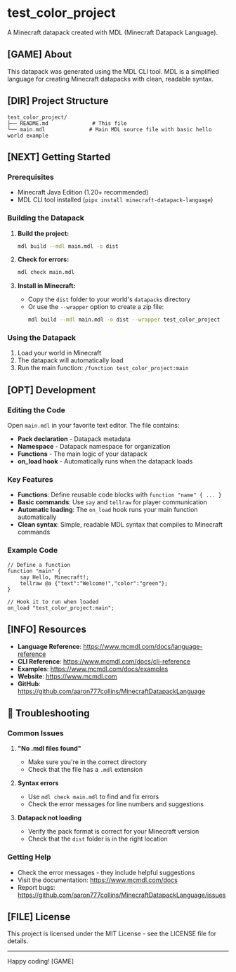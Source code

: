 # test_color_project

A Minecraft datapack created with MDL (Minecraft Datapack Language).

## [GAME] About

This datapack was generated using the MDL CLI tool. MDL is a simplified language for creating Minecraft datapacks with clean, readable syntax.

## [DIR] Project Structure

```
test_color_project/
├── README.md              # This file
└── main.mdl              # Main MDL source file with basic hello world example
```

## [NEXT] Getting Started

### Prerequisites

- Minecraft Java Edition (1.20+ recommended)
- MDL CLI tool installed (`pipx install minecraft-datapack-language`)

### Building the Datapack

1. **Build the project:**
   ```bash
   mdl build --mdl main.mdl -o dist
   ```

2. **Check for errors:**
   ```bash
   mdl check main.mdl
   ```

3. **Install in Minecraft:**
   - Copy the `dist` folder to your world's `datapacks` directory
   - Or use the `--wrapper` option to create a zip file:
     ```bash
     mdl build --mdl main.mdl -o dist --wrapper test_color_project
     ```

### Using the Datapack

1. Load your world in Minecraft
2. The datapack will automatically load
3. Run the main function: `/function test_color_project:main`

## [OPT] Development

### Editing the Code

Open `main.mdl` in your favorite text editor. The file contains:

- **Pack declaration** - Datapack metadata
- **Namespace** - Datapack namespace for organization
- **Functions** - The main logic of your datapack
- **on_load hook** - Automatically runs when the datapack loads

### Key Features

- **Functions**: Define reusable code blocks with `function "name" { ... }`
- **Basic commands**: Use `say` and `tellraw` for player communication
- **Automatic loading**: The `on_load` hook runs your main function automatically
- **Clean syntax**: Simple, readable MDL syntax that compiles to Minecraft commands

### Example Code

```mdl
// Define a function
function "main" {
    say Hello, Minecraft!;
    tellraw @a {"text":"Welcome!","color":"green"};
}

// Hook it to run when loaded
on_load "test_color_project:main";
```

## [INFO] Resources

- **Language Reference**: https://www.mcmdl.com/docs/language-reference
- **CLI Reference**: https://www.mcmdl.com/docs/cli-reference
- **Examples**: https://www.mcmdl.com/docs/examples
- **Website**: https://www.mcmdl.com
- **GitHub**: https://github.com/aaron777collins/MinecraftDatapackLanguage

## 🐛 Troubleshooting

### Common Issues

1. **"No .mdl files found"**
   - Make sure you're in the correct directory
   - Check that the file has a `.mdl` extension

2. **Syntax errors**
   - Use `mdl check main.mdl` to find and fix errors
   - Check the error messages for line numbers and suggestions

3. **Datapack not loading**
   - Verify the pack format is correct for your Minecraft version
   - Check that the `dist` folder is in the right location

### Getting Help

- Check the error messages - they include helpful suggestions
- Visit the documentation: https://www.mcmdl.com/docs
- Report bugs: https://github.com/aaron777collins/MinecraftDatapackLanguage/issues

## [FILE] License

This project is licensed under the MIT License - see the LICENSE file for details.

---

Happy coding! [GAME]
